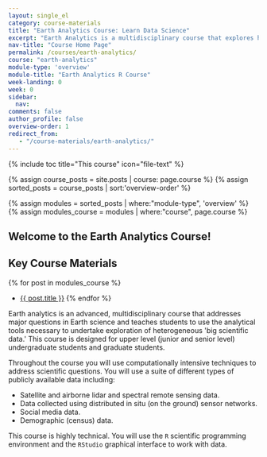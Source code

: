 ```yaml
---
layout: single_el
category: course-materials
title: "Earth Analytics Course: Learn Data Science"
excerpt: "Earth Analytics is a multidisciplinary course that explores how to use different types of data to address major Earth science questions. Learn more about the course."
nav-title: "Course Home Page"
permalink: /courses/earth-analytics/
course: "earth-analytics"
module-type: 'overview'
module-title: "Earth Analytics R Course"
week-landing: 0
week: 0
sidebar:
  nav:
comments: false
author_profile: false
overview-order: 1
redirect_from:
   - "/course-materials/earth-analytics/"
---
```


{% include toc title="This course" icon="file-text" %}

{% assign course_posts = site.posts | course: page.course %}
{% assign sorted_posts = course_posts | sort:'overview-order' %}

{% assign modules = sorted_posts | where:"module-type", 'overview' %}
{% assign modules_course = modules | where:"course", page.course %}

<div class="notice--info" markdown="1">

## <i class="fa fa-ship" aria-hidden="true"></i> Welcome to the Earth Analytics Course!

## Key Course Materials

{% for post in modules_course %}
 * <a href="{{ site.url }}{{ post.permalink }}">{{ post.title }}</a>
{% endfor %}

</div>
<!-- an overview module specifies the overview content for the course including syllabus and any assignments  module-type: 'session' specified a week or a particular set of content surrounding a topic - eg internship seminar, etc -->

Earth analytics is an advanced, multidisciplinary course that addresses major
questions in Earth science and teaches students to use the analytical tools
necessary to undertake exploration of heterogeneous 'big scientific data.' This
course is designed for upper level (junior and senior level) undergraduate students
and graduate students.

Throughout the course you will use computationally intensive techniques to address
scientific questions. You will use a suite of different types of publicly available
data including:

* Satellite and airborne lidar and spectral remote sensing data.
* Data collected using distributed in situ (on the ground) sensor networks.
* Social media data.
* Demographic (census) data.

This course is highly technical. You will use the `R` scientific programming
environment and the `RStudio` graphical interface to work with data.
